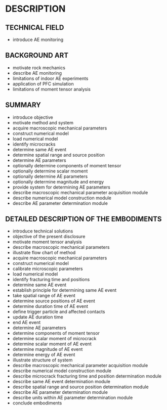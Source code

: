 # DESCRIPTION

## TECHNICAL FIELD

- introduce AE monitoring

## BACKGROUND ART

- motivate rock mechanics
- describe AE monitoring
- limitations of indoor AE experiments
- application of PFC simulation
- limitations of moment tensor analysis

## SUMMARY

- introduce objective
- motivate method and system
- acquire macroscopic mechanical parameters
- construct numerical model
- load numerical model
- identify microcracks
- determine same AE event
- determine spatial range and source position
- determine AE parameters
- optionally determine components of moment tensor
- optionally determine scalar moment
- optionally determine AE parameters
- optionally determine magnitude and energy
- provide system for determining AE parameters
- describe macroscopic mechanical parameter acquisition module
- describe numerical model construction module
- describe AE parameter determination module

## DETAILED DESCRIPTION OF THE EMBODIMENTS

- introduce technical solutions
- objective of the present disclosure
- motivate moment tensor analysis
- describe macroscopic mechanical parameters
- illustrate flow chart of method
- acquire macroscopic mechanical parameters
- construct numerical model
- calibrate microscopic parameters
- load numerical model
- identify fracturing time and positions
- determine same AE event
- establish principle for determining same AE event
- take spatial range of AE event
- determine source positions of AE event
- determine duration time of AE event
- define trigger particle and affected contacts
- update AE duration time
- end AE event
- determine AE parameters
- determine components of moment tensor
- determine scalar moment of microcrack
- determine scalar moment of AE event
- determine magnitude of AE event
- determine energy of AE event
- illustrate structure of system
- describe macroscopic mechanical parameter acquisition module
- describe numerical model construction module
- describe microcrack fracturing time and position determination module
- describe same AE event determination module
- describe spatial range and source position determination module
- describe AE parameter determination module
- describe units within AE parameter determination module
- conclude embodiments

